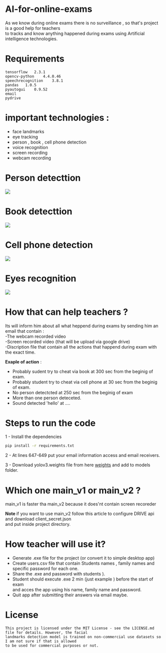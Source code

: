 # AI-for-online-exams
As we know during online exams there is no surveillance , so that's project is a good help for teachers<br>
to tracks and know anything happened during exams using Artificial intelligence technologies.

# Requirements

```tensorflow	2.3.1          ``` <br>
```opencv-python	4.4.0.46	 ```<br>
```speechrecognition	3.8.1	 ```<br>
```pandas	1.0.5	             ```<br>
```pyautogui	0.9.52	       ```<br>
```email                     ```<br>
```pydrive                   ```<br>

# important technologies : 
- face landmarks <br>
- eye tracking
- person , book , cell phone detection<br>
- voice recognition<br>
- screen recording <br>
- webcam recording <br>

# Person detecttion
![](gifs/person.gif)
# Book detecttion
![](gifs/book.gif)
# Cell phone detection
![](gifs/phone.gif)
# Eyes recognition
![](gifs/eye.gif)
# How that can help teachers ?
Its will inform him about all what heppend during exams by sending him an email that contain :<br>
-The webcam recorded video<br>
-Screen recorded video (that will be upload via google drive) <br>
-Discription file that contain all the actions that happend during exam with the exact time. <br>

<b>Exaple of action</b> : <br>
- Probably sudent try to cheat via book at 300 sec from the beginig of exam. <br>
- Probably student try to cheat via cell phone at 30 sec from the beginig of exam. <br>
- No person detectcted at 250 sec from the beginig of exam <br>
- More than one person deteceted. <br>
- Sound detected 'hello' at .... <br>

# Steps to run the code
1 - Install the dependencies
```bash
pip install -r requirements.txt
```
2 - At lines 647-649 put your email information access and email receivers.

3 - Download yolov3.weights file from here [weights](https://pjreddie.com/media/files/yolov3.weights)
and add to models folder.

# Which one main_v1 or main_v2 ? 
main_v1 is faster tha main_v2 because it does'nt contain screen recoreder

<b> Note </b>
if you want to use main_v2 follow this article to configure DRIVE api and download client_secret.json<br>
and put inside project directory.

# How teacher will use it?
- Generate .exe file for the project (or convert it to simple desktop app) <br>
- Create users.csv file that contain Students names , family names and specific password for each one. <br>
- Share the .exe and password with students ). <br>
- Student should execute .exe 2 min (just example ) before the start of exam <br>
and acces the app using his name, family name and password. <br>
- Quit app after submitting their answers via email maybe.<br>

# License 

```
This project is licensed under the MIT License - see the LICENSE.md file for details. However, the facial 
landmarks detection model is trained on non-commercial use datasets so I am not sure if that is allowed 
to be used for commercial purposes or not.
```
